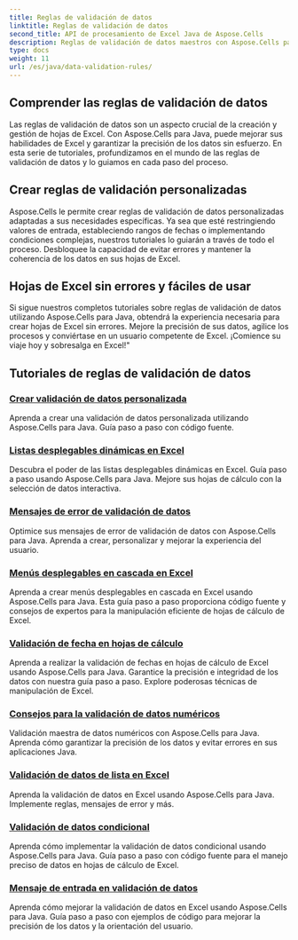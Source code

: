 ```yaml
---
title: Reglas de validación de datos
linktitle: Reglas de validación de datos
second_title: API de procesamiento de Excel Java de Aspose.Cells
description: Reglas de validación de datos maestros con Aspose.Cells para Java. Cree hojas de Excel sin errores. ¡Explore tutoriales completos ahora!
type: docs
weight: 11
url: /es/java/data-validation-rules/
---
```


## Comprender las reglas de validación de datos
Las reglas de validación de datos son un aspecto crucial de la creación y gestión de hojas de Excel. Con Aspose.Cells para Java, puede mejorar sus habilidades de Excel y garantizar la precisión de los datos sin esfuerzo. En esta serie de tutoriales, profundizamos en el mundo de las reglas de validación de datos y lo guiamos en cada paso del proceso.

## Crear reglas de validación personalizadas
Aspose.Cells le permite crear reglas de validación de datos personalizadas adaptadas a sus necesidades específicas. Ya sea que esté restringiendo valores de entrada, estableciendo rangos de fechas o implementando condiciones complejas, nuestros tutoriales lo guiarán a través de todo el proceso. Desbloquee la capacidad de evitar errores y mantener la coherencia de los datos en sus hojas de Excel.

## Hojas de Excel sin errores y fáciles de usar
Si sigue nuestros completos tutoriales sobre reglas de validación de datos utilizando Aspose.Cells para Java, obtendrá la experiencia necesaria para crear hojas de Excel sin errores. Mejore la precisión de sus datos, agilice los procesos y conviértase en un usuario competente de Excel. ¡Comience su viaje hoy y sobresalga en Excel!"

## Tutoriales de reglas de validación de datos
### [Crear validación de datos personalizada](./creating-custom-data-validation/)
Aprenda a crear una validación de datos personalizada utilizando Aspose.Cells para Java. Guía paso a paso con código fuente.
### [Listas desplegables dinámicas en Excel](./dynamic-dropdown-lists-in-excel/)
Descubra el poder de las listas desplegables dinámicas en Excel. Guía paso a paso usando Aspose.Cells para Java. Mejore sus hojas de cálculo con la selección de datos interactiva.
### [Mensajes de error de validación de datos](./data-validation-error-messages/)
Optimice sus mensajes de error de validación de datos con Aspose.Cells para Java. Aprenda a crear, personalizar y mejorar la experiencia del usuario.
### [Menús desplegables en cascada en Excel](./cascading-dropdowns-in-excel/)
Aprenda a crear menús desplegables en cascada en Excel usando Aspose.Cells para Java. Esta guía paso a paso proporciona código fuente y consejos de expertos para la manipulación eficiente de hojas de cálculo de Excel.
### [Validación de fecha en hojas de cálculo](./date-validation-in-spreadsheets/)
Aprenda a realizar la validación de fechas en hojas de cálculo de Excel usando Aspose.Cells para Java. Garantice la precisión e integridad de los datos con nuestra guía paso a paso. Explore poderosas técnicas de manipulación de Excel.
### [Consejos para la validación de datos numéricos](./numeric-data-validation-tips/)
Validación maestra de datos numéricos con Aspose.Cells para Java. Aprenda cómo garantizar la precisión de los datos y evitar errores en sus aplicaciones Java.
### [Validación de datos de lista en Excel](./list-data-validation-in-excel/)
Aprenda la validación de datos en Excel usando Aspose.Cells para Java. Implemente reglas, mensajes de error y más.
### [Validación de datos condicional](./conditional-data-validation/)
Aprenda cómo implementar la validación de datos condicional usando Aspose.Cells para Java. Guía paso a paso con código fuente para el manejo preciso de datos en hojas de cálculo de Excel.
### [Mensaje de entrada en validación de datos](./input-message-in-data-validation/)
Aprenda cómo mejorar la validación de datos en Excel usando Aspose.Cells para Java. Guía paso a paso con ejemplos de código para mejorar la precisión de los datos y la orientación del usuario.